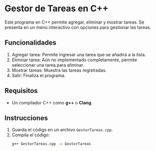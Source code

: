 # Gestor de Tareas en C++

Este programa en C++ permite agregar, eliminar y mostrar tareas. Se presenta en un menú interactivo con opciones para gestionar las tareas.

## Funcionalidades

1. Agregar tarea: Permite ingresar una tarea que se añadirá a la lista.
2. Eliminar tarea: Aún no implementado completamente, permite seleccionar una tarea para eliminar.
3. Mostrar tareas: Muestra las tareas registradas.
4. Salir: Finaliza el programa.

## Requisitos

- Un compilador C++ como **g++** o **Clang**.

## Instrucciones

1. Guarda el código en un archivo `GestorTareas.cpp`.
2. Compila el código:
   ```bash
   g++ GestorTareas.cpp -o GestorTareas
